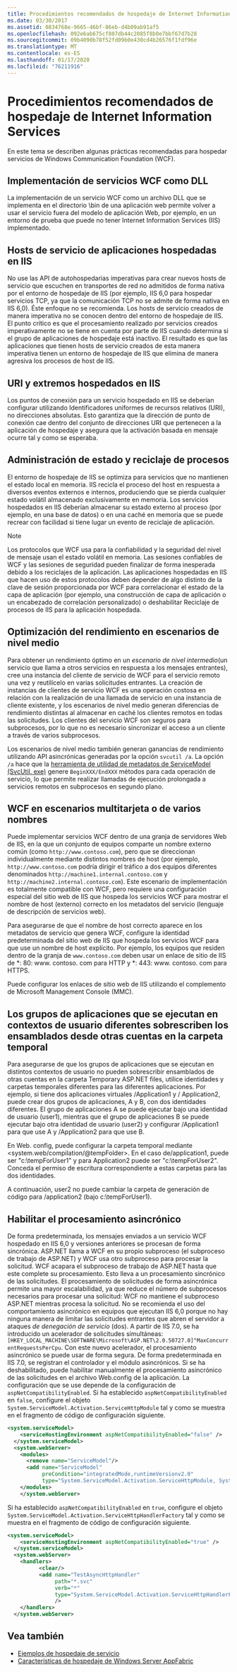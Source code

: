 ```yaml
---
title: Procedimientos recomendados de hospedaje de Internet Information Services
ms.date: 03/30/2017
ms.assetid: 0834768e-9665-46bf-86eb-d4b09ab91af5
ms.openlocfilehash: 092e6ab675cf807db44c2085f8b0e7bbf67d7b28
ms.sourcegitcommit: 09b4090b78f52fd09b0e430cd4b26576f1fdf96e
ms.translationtype: MT
ms.contentlocale: es-ES
ms.lasthandoff: 01/17/2020
ms.locfileid: "76211916"
---
```

# <a name="internet-information-services-hosting-best-practices"></a>Procedimientos recomendados de hospedaje de Internet Information Services
En este tema se describen algunas prácticas recomendadas para hospedar servicios de Windows Communication Foundation (WCF).  
  
## <a name="implementing-wcf-services-as-dlls"></a>Implementación de servicios WCF como DLL  
 La implementación de un servicio WCF como un archivo DLL que se implementa en el directorio \bin de una aplicación web permite volver a usar el servicio fuera del modelo de aplicación Web, por ejemplo, en un entorno de prueba que puede no tener Internet Information Services (IIS) implementado.  
  
## <a name="service-hosts-in-iis-hosted-applications"></a>Hosts de servicio de aplicaciones hospedadas en IIS  
 No use las API de autohospedarias imperativas para crear nuevos hosts de servicio que escuchen en transportes de red no admitidos de forma nativa por el entorno de hospedaje de IIS (por ejemplo, IIS 6,0 para hospedar servicios TCP, ya que la comunicación TCP no se admite de forma nativa en IIS 6,0). Éste enfoque no se recomienda. Los hosts de servicio creados de manera imperativa no se conocen dentro del entorno de hospedaje de IIS. El punto crítico es que el procesamiento realizado por servicios creados imperativamente no se tiene en cuenta por parte de IIS cuando determina si el grupo de aplicaciones de hospedaje está inactivo. El resultado es que las aplicaciones que tienen hosts de servicio creados de esta manera imperativa tienen un entorno de hospedaje de IIS que elimina de manera agresiva los procesos de host de IIS.  
  
## <a name="uris-and-iis-hosted-endpoints"></a>URI y extremos hospedados en IIS  
 Los puntos de conexión para un servicio hospedado en IIS se deberían configurar utilizando Identificadores uniformes de recursos relativos (URI), no direcciones absolutas. Esto garantiza que la dirección de punto de conexión cae dentro del conjunto de direcciones URI que pertenecen a la aplicación de hospedaje y asegura que la activación basada en mensaje ocurre tal y como se esperaba.  
  
## <a name="state-management-and-process-recycling"></a>Administración de estado y reciclaje de procesos  
 El entorno de hospedaje de IIS se optimiza para servicios que no mantienen el estado local en memoria. IIS recicla el proceso del host en respuesta a diversos eventos externos e internos, produciendo que se pierda cualquier estado volátil almacenado exclusivamente en memoria. Los servicios hospedados en IIS deberían almacenar su estado externo al proceso (por ejemplo, en una base de datos) o en una caché en memoria que se puede recrear con facilidad si tiene lugar un evento de reciclaje de aplicación.  
  
> [!NOTE]
> Los protocolos que WCF usa para la confiabilidad y la seguridad del nivel de mensaje usan el estado volátil en memoria. Las sesiones confiables de WCF y las sesiones de seguridad pueden finalizar de forma inesperada debido a los reciclajes de la aplicación. Las aplicaciones hospedadas en IIS que hacen uso de estos protocolos deben depender de algo distinto de la clave de sesión proporcionada por WCF para correlacionar el estado de la capa de aplicación (por ejemplo, una construcción de capa de aplicación o un encabezado de correlación personalizado) o deshabilitar Reciclaje de procesos de IIS para la aplicación hospedada.  
  
## <a name="optimizing-performance-in-middle-tier-scenarios"></a>Optimización del rendimiento en escenarios de nivel medio  
 Para obtener un rendimiento óptimo en un *escenario de nivel intermedio*(un servicio que llama a otros servicios en respuesta a los mensajes entrantes), cree una instancia del cliente de servicio de WCF para el servicio remoto una vez y reutilícelo en varias solicitudes entrantes. La creación de instancias de clientes de servicio WCF es una operación costosa en relación con la realización de una llamada de servicio en una instancia de cliente existente, y los escenarios de nivel medio generan diferencias de rendimiento distintas al almacenar en caché los clientes remotos en todas las solicitudes. Los clientes del servicio WCF son seguros para subprocesos, por lo que no es necesario sincronizar el acceso a un cliente a través de varios subprocesos.  
  
 Los escenarios de nivel medio también generan ganancias de rendimiento utilizando API asincrónicas generadas por la opción `svcutil /a`. La opción `/a` hace que la [herramienta de utilidad de metadatos de ServiceModel (SvcUtil. exe)](../../../../docs/framework/wcf/servicemodel-metadata-utility-tool-svcutil-exe.md) genere `BeginXXX/EndXXX` métodos para cada operación de servicio, lo que permite realizar llamadas de ejecución prolongada a servicios remotos en subprocesos en segundo plano.  
  
## <a name="wcf-in-multi-homed-or-multi-named-scenarios"></a>WCF en escenarios multitarjeta o de varios nombres  
 Puede implementar servicios WCF dentro de una granja de servidores Web de IIS, en la que un conjunto de equipos comparte un nombre externo común (como `http://www.contoso.com`), pero que se direccionan individualmente mediante distintos nombres de host (por ejemplo, `http://www.contoso.com` podría dirigir el tráfico a dos equipos diferentes denominados `http://machine1.internal.contoso.com` y `http://machine2.internal.contoso.com`). Este escenario de implementación es totalmente compatible con WCF, pero requiere una configuración especial del sitio web de IIS que hospeda los servicios WCF para mostrar el nombre de host (externo) correcto en los metadatos del servicio (lenguaje de descripción de servicios web).  
  
 Para asegurarse de que el nombre de host correcto aparece en los metadatos de servicio que genera WCF, configure la identidad predeterminada del sitio web de IIS que hospeda los servicios WCF para que use un nombre de host explícito. Por ejemplo, los equipos que residen dentro de la granja de `www.contoso.com` deben usar un enlace de sitio de IIS de *: 80: www. contoso. com para HTTP y \*: 443: www. contoso. com para HTTPS.  
  
 Puede configurar los enlaces de sitio web de IIS utilizando el complemento de Microsoft Management Console (MMC).  
  
## <a name="application-pools-running-in-different-user-contexts-overwrite-assemblies-from-other-accounts-in-the-temporary-folder"></a>Los grupos de aplicaciones que se ejecutan en contextos de usuario diferentes sobrescriben los ensamblados desde otras cuentas en la carpeta temporal  
 Para asegurarse de que los grupos de aplicaciones que se ejecutan en distintos contextos de usuario no pueden sobrescribir ensamblados de otras cuentas en la carpeta Temporary ASP.NET files, utilice identidades y carpetas temporales diferentes para las diferentes aplicaciones. Por ejemplo, si tiene dos aplicaciones virtuales /Application1 y / Application2, puede crear dos grupos de aplicaciones, A y B, con dos identidades diferentes. El grupo de aplicaciones A se puede ejecutar bajo una identidad de usuario (user1), mientras que el grupo de aplicaciones B se puede ejecutar bajo otra identidad de usuario (user2) y configurar /Application1 para que use A y /Application2 para que use B.  
  
 En Web. config, puede configurar la carpeta temporal mediante \<system.web/compilation/@tempFolder>. En el caso de/application1, puede ser "c:\tempForUser1" y para Application2 puede ser "c:\tempForUser2". Conceda el permiso de escritura correspondiente a estas carpetas para las dos identidades.  
  
 A continuación, user2 no puede cambiar la carpeta de generación de código para /application2 (bajo c:\tempForUser1).  
  
## <a name="enabling-asynchronous-processing"></a>Habilitar el procesamiento asincrónico  
 De forma predeterminada, los mensajes enviados a un servicio WCF hospedado en IIS 6,0 y versiones anteriores se procesan de forma sincrónica. ASP.NET llama a WCF en su propio subproceso (el subproceso de trabajo de ASP.NET) y WCF usa otro subproceso para procesar la solicitud. WCF acapara el subproceso de trabajo de ASP.NET hasta que este complete su procesamiento. Esto lleva a un procesamiento sincrónico de las solicitudes. El procesamiento de solicitudes de forma asincrónica permite una mayor escalabilidad, ya que reduce el número de subprocesos necesarios para procesar una solicitud: WCF no mantiene el subproceso ASP.NET mientras procesa la solicitud. No se recomienda el uso del comportamiento asincrónico en equipos que ejecutan IIS 6,0 porque no hay ninguna manera de limitar las solicitudes entrantes que abren el servidor a ataques *de denegación de servicio* (dos). A partir de IIS 7.0, se ha introducido un acelerador de solicitudes simultáneas: `[HKEY_LOCAL_MACHINE\SOFTWARE\Microsoft\ASP.NET\2.0.50727.0]"MaxConcurrentRequestsPerCpu`. Con este nuevo acelerador, el procesamiento asincrónico se puede usar de forma segura.  De forma predeterminada en IIS 7.0, se registran el controlador y el módulo asincrónicos. Si se ha deshabilitado, puede habilitar manualmente el procesamiento asincrónico de las solicitudes en el archivo Web.config de la aplicación. La configuración que se use depende de la configuración de `aspNetCompatibilityEnabled`. Si ha establecido `aspNetCompatibilityEnabled` en `false`, configure el objeto `System.ServiceModel.Activation.ServiceHttpModule` tal y como se muestra en el fragmento de código de configuración siguiente.  
  
```xml  
<system.serviceModel>  
    <serviceHostingEnvironment aspNetCompatibilityEnabled="false" />      
  </system.serviceModel>  
  <system.webServer>  
    <modules>  
      <remove name="ServiceModel"/>  
      <add name="ServiceModel"   
           preCondition="integratedMode,runtimeVersionv2.0"   
           type="System.ServiceModel.Activation.ServiceHttpModule, System.ServiceModel,Version=3.0.0.0, Culture=neutral, PublicKeyToken=b77a5c561934e089"/>  
    </modules>  
    </system.webServer>  
```  
  
 Si ha establecido `aspNetCompatibilityEnabled` en `true`, configure el objeto `System.ServiceModel.Activation.ServiceHttpHandlerFactory` tal y como se muestra en el fragmento de código de configuración siguiente.  
  
```xml  
<system.serviceModel>  
    <serviceHostingEnvironment aspNetCompatibilityEnabled="true" />      
  </system.serviceModel>  
  <system.webServer>  
    <handlers>  
          <clear/>  
          <add name="TestAsyncHttpHandler"   
               path="*.svc"   
               verb="*"   
               type="System.ServiceModel.Activation.ServiceHttpHandlerFactory, System.ServiceModel, Version=3.0.0.0, Culture=neutral, PublicKeyToken=b77a5c561934e089"           
               />  
    </handlers>      
  </system.webServer>  
```  
  
## <a name="see-also"></a>Vea también

- [Ejemplos de hospedaje de servicio](../samples/hosting.md)
- [Características de hospedaje de Windows Server AppFabric](https://docs.microsoft.com/previous-versions/appfabric/ee677189(v=azure.10))
